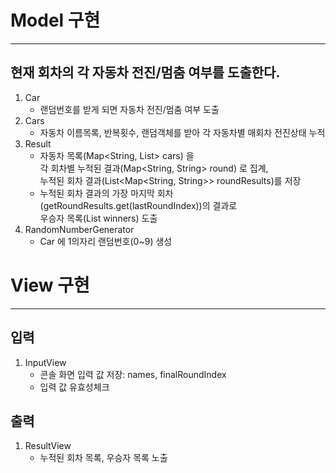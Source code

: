 # Model 구현

---

## 현재 회차의 각 자동차 전진/멈춤 여부를 도출한다.
1. Car
    * 랜덤번호를 받게 되면 자동차 전진/멈춤 여부 도출
2. Cars
    * 자동차 이름목록, 반복횟수, 랜덤객체를 받아 각 자동차별 매회차 전진상태 누적
3. Result
    * 자동차 목록(Map<String, List<CarStatus>> cars) 을  
      각 회차별 누적된 결과(Map<String, String> round) 로 집계,  
      누적된 회차 결과(List<Map<String, String>> roundResults)를 저장
    * 누적된 회차 결과의 가장 마지막 회차(getRoundResults.get(lastRoundIndex))의 결과로  
      우승자 목록(List<String> winners) 도출
4. RandomNumberGenerator
    * Car 에 1의자리 랜덤번호(0~9) 생성

# View 구현

---

## 입력
1. InputView
    * 콘솔 화면 입력 값 저장: names, finalRoundIndex
    * 입력 값 유효성체크
## 출력
1. ResultView
    * 누적된 회차 목록, 우승자 목록 노출